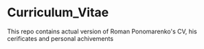 # Curriculum_Vitae
This repo contains actual version of Roman Ponomarenko's CV, his cerificates and personal achivements
